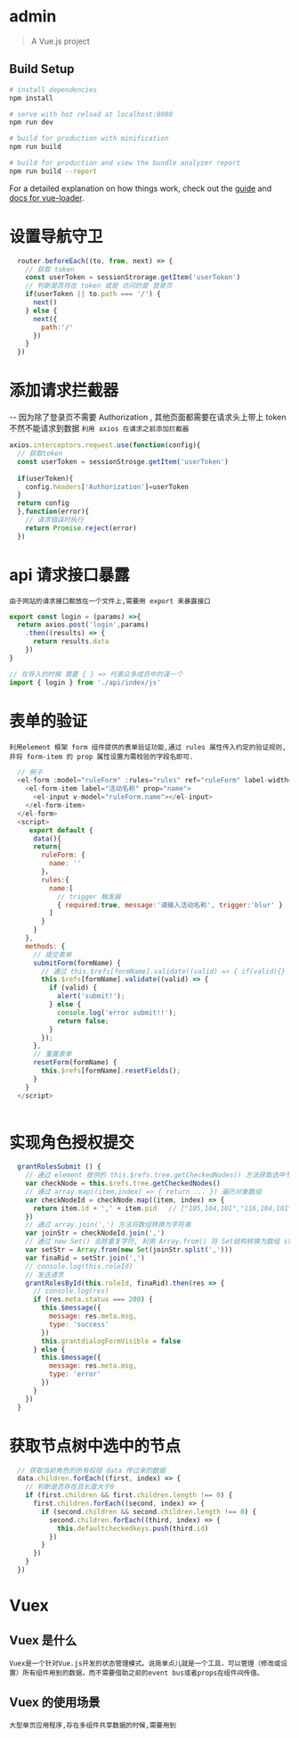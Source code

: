 # admin

> A Vue.js project

## Build Setup

``` bash
# install dependencies
npm install

# serve with hot reload at localhost:8080
npm run dev

# build for production with minification
npm run build

# build for production and view the bundle analyzer report
npm run build --report
```

For a detailed explanation on how things work, check out the [guide](http://vuejs-templates.github.io/webpack/) and [docs for vue-loader](http://vuejs.github.io/vue-loader).

# 设置导航守卫
```js
  router.beforeEach((to, from, next) => {
    // 获取 token 
    const userToken = sessionStrorage.getItem('userToken')
    // 判断是否存在 token 或是 访问的是 登录页
    if(userToken || to.path === '/') {
      next()
    } else {
      next({
        path:'/'
      })
    }
  })
```
# 添加请求拦截器 
-- 因为除了登录页不需要 Authorization , 其他页面都需要在请求头上带上 token 不然不能请求到数据
` 利用 axios 在请求之前添加拦截器 `
```js
axios.interceptors.request.use(function(config){
  // 获取token
  const userToken = sessionStrosge.getItem('userToken')
  
  if(userToken){
    config.headers['Authorization']=userToken
  }
  return config
  },function(error){
    // 请求错误时执行
    return Promise.reject(error)
  })
  ```
# api 请求接口暴露
`由于网站的请求接口都放在一个文件上,需要用 export 来暴露接口`
```js
export const login = (params) =>{
  return axios.post('login',params)
    .then((results) => {
      return results.data
    })
}

// 在导入的时候 需要 { } => 代表众多成员中的谋一个
import { login } from './api/index/js'
```
# 表单的验证
` 利用element 框架 form 组件提供的表单验证功能,通过 rules 属性传入约定的验证规则,并将 form-item 的 prop 属性设置为需校验的字段名即可. `
```js
  // 例子
  <el-form :model="ruleForm" :rules="rules" ref="ruleForm" label-width="100px" class="demo-ruleForm">
    <el-form-item label="活动名称" prop="name">
      <el-input v-model="ruleForm.name"></el-input>
    </el-form-item>
  </el-form>
  <script>
     export default {
      data(){
      return{
        ruleForm: {
          name: ''
        }，
        rules:{
          name:[
            // trigger 触发器
            { required:true, message:'请输入活动名称', trigger:'blur' }
          ]
        }
      }
    },
    methods: {
      // 提交表单
      submitForm(formName) {
        // 通过 this.$refs[formName].validate((valid) => { if(valid){} } 判断输入是否1为空
        this.$refs[formName].validate((valid) => {
          if (valid) {
            alert('submit!');
          } else {
            console.log('error submit!!');
            return false;
          }
        });
      },
      // 重置表单
      resetForm(formName) {
        this.$refs[formName].resetFields();
      }
    }
  </script>
 
```
# 实现角色授权提交
```js
  grantRolesSubmit () {
    // 通过 element 提供的 this.$refs.tree.getCheckedNodes() 方法获取选中节点的 id 
    var checkNode = this.$refs.tree.getCheckedNodes()
    // 通过 array.map((item,index) => { return ... }) 遍历对象数组
    var checkNodeId = checkNode.map((item, index) => {
      return item.id + ',' + item.pid   // ["105,104,101","116,104,101"]
    })
    // 通过 array.join(',') 方法将数组转换为字符串
    var joinStr = checkNodeId.join(',')
    // 通过 new Set() 去除重复字符, 利用 Array.from() 将 Set结构转换为数组 str.split(',') 将字符串转为数组
    var setStr = Array.from(new Set(joinStr.split(',')))
    var finaRid = setStr.join(',')
    // console.log(this.roleId)
    // 发送请求
    grantRolesById(this.roleId, finaRid).then(res => {
      // console.log(res)
      if (res.meta.status === 200) {
        this.$message({
          message: res.meta.msg,
          type: 'success'
        })
        this.grantdialogFormVisible = false
      } else {
        this.$message({
          message: res.meta.msg,
          type: 'error'
        })
      }
    })
  }

```
# 获取节点树中选中的节点
```js
  // 获取当前角色的所有权限 data 传过来的数据
  data.children.forEach((first, index) => {
    // 判断是否存在且长度大于0
    if (first.children && first.children.length !== 0) {
      first.children.forEach((second, index) => {
        if (second.children && second.children.length !== 0) {
          second.children.forEach((third, index) => {
            this.defaultcheckedkeys.push(third.id)
          })
        }
      })
    }
  })
```
# Vuex
## Vuex 是什么
 `Vuex是一个针对Vue.js开发的状态管理模式。说简单点儿就是一个工具，可以管理（修改或设置）所有组件用到的数据，而不需要借助之前的event bus或者props在组件间传值。`
## Vuex 的使用场景
` 大型单页应用程序,存在多组件共享数据的时候,需要用到 `









